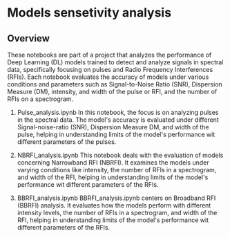 # Models sensetivity analysis

## Overview
These notebooks are part of a project that analyzes the performance of Deep Learning (DL) models trained to detect and analyze signals in spectral data, specifically focusing on pulses and Radio Frequency Interferences (RFIs). Each notebook evaluates the accuracy of models under various conditions and parameters such as Signal-to-Noise Ratio (SNR), Dispersion Measure (DM), intensity, and width of the pulse or RFI, and the number of RFIs on a spectrogram.


1. Pulse_analysis.ipynb
In this notebook, the focus is on analyzing pulses in the spectral data. The model's accuracy is evaluated under different  Signal-noise-ratio (SNR), Dispersion Measure DM, and width of the pulse, helping in understanding limits of the model's performance wit different parameters of the pulses. 


2. NBRFI_analysis.ipynb
This notebook deals with the evaluation of models concerning Narrowband RFI (NBRFI). It examines the models under varying conditions like intensity, the number of RFIs in a spectrogram, and width of the RFI, helping in understanding limits of the model's performance wit different parameters of the RFIs. 


3. BBRFI_analysis.ipynb
BBRFI_analysis.ipynb centers on Broadband RFI (BBRFI) analysis. It evaluates how the models perform with different intensity levels, the number of RFIs in a spectrogram, and width of the RFI, helping in understanding limits of the model's performance wit different parameters of the RFIs. 